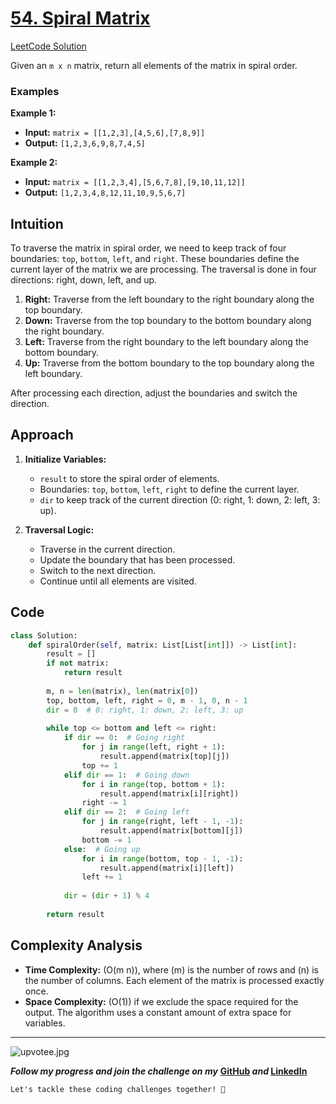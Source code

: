 # [54. Spiral Matrix](https://leetcode.com/problems/spiral-matrix/description/)
[LeetCode Solution](https://leetcode.com/problems/spiral-matrix/solutions/5535979/step-by-step-explanation-challenge-day-3-revisewitharsh)

Given an `m x n` matrix, return all elements of the matrix in spiral order.

### Examples

**Example 1:**

- **Input:** `matrix = [[1,2,3],[4,5,6],[7,8,9]]`
- **Output:** `[1,2,3,6,9,8,7,4,5]`

**Example 2:**

- **Input:** `matrix = [[1,2,3,4],[5,6,7,8],[9,10,11,12]]`
- **Output:** `[1,2,3,4,8,12,11,10,9,5,6,7]`

## Intuition

To traverse the matrix in spiral order, we need to keep track of four boundaries: `top`, `bottom`, `left`, and `right`. These boundaries define the current layer of the matrix we are processing. The traversal is done in four directions: right, down, left, and up.

1. **Right:** Traverse from the left boundary to the right boundary along the top boundary.
2. **Down:** Traverse from the top boundary to the bottom boundary along the right boundary.
3. **Left:** Traverse from the right boundary to the left boundary along the bottom boundary.
4. **Up:** Traverse from the bottom boundary to the top boundary along the left boundary.

After processing each direction, adjust the boundaries and switch the direction.

## Approach

1. **Initialize Variables:**
   - `result` to store the spiral order of elements.
   - Boundaries: `top`, `bottom`, `left`, `right` to define the current layer.
   - `dir` to keep track of the current direction (0: right, 1: down, 2: left, 3: up).

2. **Traversal Logic:**
   - Traverse in the current direction.
   - Update the boundary that has been processed.
   - Switch to the next direction.
   - Continue until all elements are visited.

## Code

```python
class Solution:
    def spiralOrder(self, matrix: List[List[int]]) -> List[int]:
        result = []
        if not matrix:
            return result
        
        m, n = len(matrix), len(matrix[0])
        top, bottom, left, right = 0, m - 1, 0, n - 1
        dir = 0  # 0: right, 1: down, 2: left, 3: up
        
        while top <= bottom and left <= right:
            if dir == 0:  # Going right
                for j in range(left, right + 1):
                    result.append(matrix[top][j])
                top += 1
            elif dir == 1:  # Going down
                for i in range(top, bottom + 1):
                    result.append(matrix[i][right])
                right -= 1
            elif dir == 2:  # Going left
                for j in range(right, left - 1, -1):
                    result.append(matrix[bottom][j])
                bottom -= 1
            else:  # Going up
                for i in range(bottom, top - 1, -1):
                    result.append(matrix[i][left])
                left += 1
            
            dir = (dir + 1) % 4
        
        return result
```

## Complexity Analysis

- **Time Complexity:** \(O(m  n)), where \(m\) is the number of rows and \(n\) is the number of columns. Each element of the matrix is processed exactly once.
- **Space Complexity:** \(O(1)\) if we exclude the space required for the output. The algorithm uses a constant amount of extra space for variables.

---
![upvotee.jpg](https://assets.leetcode.com/users/images/e9ab2638-b67e-4627-b3b2-9a9a22f0846e_1674113681.4102023.jpeg)

***Follow my progress and join the challenge on my*** **[GitHub](https://github.com/nandini-gangrade/DSA-Sheet) *and* [LinkedIn](https://www.linkedin.com/feed/update/urn:li:activity:7221580562367414272/)** 

`Let's tackle these coding challenges together! 🚀`
